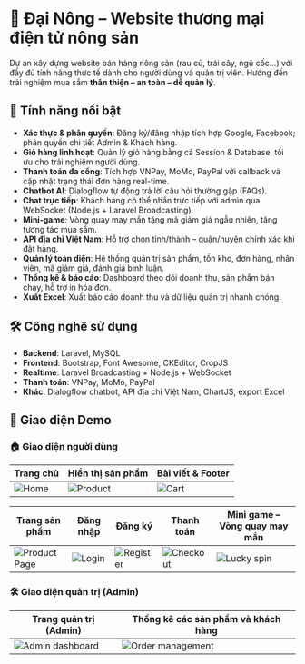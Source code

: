 # 🥬 Đại Nông – Website thương mại điện tử nông sản

Dự án xây dựng website bán hàng nông sản (rau củ, trái cây, ngũ cốc...) với đầy đủ tính năng thực tế dành cho người dùng và quản trị viên. Hướng đến trải nghiệm mua sắm **thân thiện – an toàn – dễ quản lý**.

## 🚀 Tính năng nổi bật

- **Xác thực & phân quyền**: Đăng ký/đăng nhập tích hợp Google, Facebook; phân quyền chi tiết Admin & Khách hàng.
- **Giỏ hàng linh hoạt**: Quản lý giỏ hàng bằng cả Session & Database, tối ưu cho trải nghiệm người dùng.
- **Thanh toán đa cổng**: Tích hợp VNPay, MoMo, PayPal với callback và cập nhật trạng thái đơn hàng real-time.
- **Chatbot AI**: Dialogflow tự động trả lời câu hỏi thường gặp (FAQs).
- **Chat trực tiếp**: Khách hàng có thể nhắn trực tiếp với admin qua WebSocket (Node.js + Laravel Broadcasting).
- **Mini‑game**: Vòng quay may mắn tặng mã giảm giá ngẫu nhiên, tăng tương tác mua sắm.
- **API địa chỉ Việt Nam**: Hỗ trợ chọn tỉnh/thành – quận/huyện chính xác khi đặt hàng.
- **Quản lý toàn diện**: Hệ thống quản trị sản phẩm, tồn kho, đơn hàng, nhân viên, mã giảm giá, đánh giá bình luận.
- **Thống kê & báo cáo**: Dashboard theo dõi doanh thu, sản phẩm bán chạy, hỗ trợ in hóa đơn.
- **Xuất Excel**: Xuất báo cáo doanh thu và dữ liệu quản trị nhanh chóng.

## 🛠️ Công nghệ sử dụng

- **Backend**: Laravel, MySQL
- **Frontend**: Bootstrap, Font Awesome, CKEditor, CropJS
- **Realtime**: Laravel Broadcasting + Node.js + WebSocket
- **Thanh toán**: VNPay, MoMo, PayPal
- **Khác**: Dialogflow chatbot, API địa chỉ Việt Nam, ChartJS, export Excel


## 📸 Giao diện Demo

### 🏠 Giao diện người dùng

| Trang chủ | Hiển thị sản phẩm | Bài viết & Footer |
|-----------|-------------------|-------------------|
| ![Home](https://github.com/user-attachments/assets/c8f5e70f-3988-447f-9eb2-b1b3bb86d09b) | ![Product](https://github.com/user-attachments/assets/1f1f1387-576e-47a4-9b95-4654ad631831) | ![Cart](https://github.com/user-attachments/assets/8a7da2e2-0e1a-4ee4-a2b2-40cde9864acc) |

| Trang sản phẩm | Đăng nhập | Đăng ký | Thanh toán | Mini game – Vòng quay may mắn |
|----------------|-----------|---------|------------|-------------------------------|
| ![Product Page](https://github.com/user-attachments/assets/a88d0c5d-99ad-42e8-8742-8d9d5b920b8d) | ![Login](https://github.com/user-attachments/assets/b0ead06c-9180-4038-8002-6cd1534990d0) | ![Register](https://github.com/user-attachments/assets/7f56e3e6-51c7-4834-95e9-6bff7805f572) | ![Checkout](https://github.com/user-attachments/assets/d61c254d-909e-4de9-a035-9bfdee02bfa4) | ![Lucky spin](https://github.com/user-attachments/assets/c0027f94-e45d-40f3-a9c4-defe7e41fad4) |

### 🛠️ Giao diện quản trị (Admin)

| Trang quản trị (Admin) | Thống kê các sản phẩm và khách hàng |
|------------------------|------------------|
| ![Admin dashboard](https://github.com/user-attachments/assets/89b943cc-1e16-410b-9618-67e38e463ccb) | ![Order management](https://github.com/user-attachments/assets/22609908-a000-4638-a08a-11eac72c72ee) |


